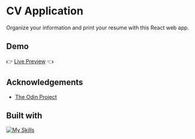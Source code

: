 # CV Application

Organize your information and print your resume with this React web app.

## Demo

👉 [Live Preview](https://marlatte-cv-application.netlify.app/) 👈

## Acknowledgements

- [The Odin Project](https://www.theodinproject.com/lessons/node-path-react-new-cv-application)

## Built with

[![My Skills](https://skillicons.dev/icons?i=react,js,vite,netlify,css)](https://skillicons.dev)
